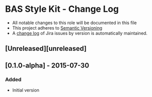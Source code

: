 # BAS Style Kit - Change Log

* All notable changes to this role will be documented in this file
* This project adheres to [Semantic Versioning](http://semver.org/spec/v2.0.0.html)
* A [change log](https://jira.ceh.ac.uk/browse/BSK/?selectedTab=com.atlassian.jira.jira-projects-plugin:changelog-panel)
of Jira issues by version is automatically maintained.

## [Unreleased][unreleased]

## [0.1.0-alpha] - 2015-07-30

### Added

* Initial version

